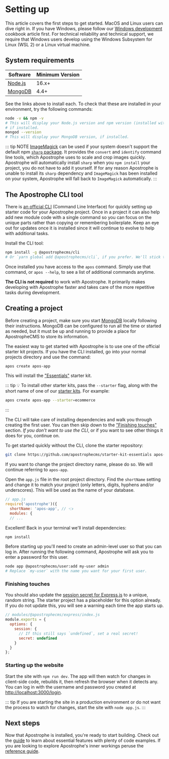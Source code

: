 # Setting up

This article covers the first steps to get started. MacOS and Linux users can dive right in. If you have Windows, please follow our [Windows development](../cookbook/windows-development.md) cookbook article first. For technical reliability and technical support, we require that Windows users develop using the Windows Subsystem for Linux (WSL 2) or a Linux virtual machine.

## System requirements

| Software | Minimum Version |
| ------------- | ------------- |
| [Node.js](https://nodejs.org/en/) | 16.x+ |
| [MongoDB](https://docs.mongodb.com/manual/administration/install-community/)  | 4.4+ |

See the links above to install each. To check that these are installed in your environment, try the following commands:

```bash
node -v && npm -v
# This will display your Node.js version and npm version (installed with Node),
# if installed.
mongod --version
# This will display your MongoDB version, if installed.
```

::: tip NOTE
[ImageMagick](https://imagemagick.org/script/download.php) can be used if your system doesn't support the default npm [`sharp` package](https://www.npmjs.com/package/sharp). It provides the `convert` and `identify` command line tools, which Apostrophe uses to scale and crop images quickly. Apostrophe will automatically install `sharp` when you `npm install` your project, you do not have to add it yourself. If for any reason Apostrophe is unable to install its `sharp` dependency and `ImageMagick` has been installed on your system, Apostrophe will fall back to `ImageMagick` automatically.
:::

## The Apostrophe CLI tool

There is [an official CLI](https://www.npmjs.com/package/@apostrophecms/cli) (Command Line Interface) for quickly setting up starter code for your Apostrophe project. Once in a project it can also help add new module code with a single command so you can focus on the unique parts rather than copying or remembering boilerplate. Keep an eye out for updates once it is installed since it will continue to evolve to help with additional tasks.

Install the CLI tool:

```bash
npm install -g @apostrophecms/cli
# Or `yarn global add @apostrophecms/cli`, if you prefer. We'll stick to npm commands.
```

Once installed you have access to the `apos` command. Simply use that command, or `apos --help`, to see a list of additional commands anytime.

**The CLI is not required** to work with Apostrophe. It primarily makes developing with Apostrophe faster and takes care of the more repetitive tasks during development.

## Creating a project

Before creating a project, make sure you start [MongoDB](https://docs.mongodb.com/manual/administration/install-community/) locally following their instructions. MongoDB can be configured to run all the time or started as needed, but it must be up and running to provide a place for ApostropheCMS to store its information.

The easiest way to get started with Apostrophe is to use one of the official starter kit projects. If you have the CLI installed, go into your normal projects directory and use the command:

``` bash
apos create apos-app
```

This will install the ["Essentials"](https://github.com/apostrophecms/starter-kit-essentials) starter kit. 

::: tip
💡 To install other starter kits, pass the `--starter` flag, along with the short name of one of our [starter kits](https://github.com/orgs/apostrophecms/repositories?q=starter-kit&type=all&language=&sort=). For example:

``` bash
apos create apos-app --starter=ecommerce
```
:::

The CLI will take care of installing dependencies and walk you through creating the first user. You can then skip down to the ["Finishing touches"](#finishing-touches) section. *If you don't want to use the CLI*, or if you want to see other things it does for you, continue on.

To get started quickly without the CLI, clone the starter repository:

```bash
git clone https://github.com/apostrophecms/starter-kit-essentials apos-app
```

If you want to change the project directory name, please do so. We will continue referring to `apos-app`.

Open the `app.js` file in the root project directory. Find the `shortName` setting and change it to match your project (only letters, digits, hyphens and/or underscores). This will be used as the name of your database.

```javascript
// app.js
require('apostrophe')({
  shortName: 'apos-app', // 👈
  modules: {
  // ...
```

Excellent! Back in your terminal we'll install dependencies:

```bash
npm install
```

Before starting up you'll need to create an admin-level user so that you can log in. After running the following command, Apostrophe will ask you to enter a password for this user.

```bash
node app @apostrophecms/user:add my-user admin
# Replace `my-user` with the name you want for your first user.
```

### Finishing touches

You should also update the [session secret for Express.js](https://github.com/expressjs/session#secret) to a unique, random string. The starter project has a placeholder for this option already. If you do not update this, you will see a warning each time the app starts up.

```javascript
// modules/@apostrophecms/express/index.js
module.exports = {
  options: {
    session: {
      // If this still says `undefined`, set a real secret!
      secret: undefined
    }
  }
};
```

### Starting up the website

Start the site with `npm run dev`. The app will then watch for changes in client-side code, rebuilds it, then refresh the browser when it detects any. You can log in with the username and password you created at [http://localhost:3000/login](http://localhost:3000/login).

::: tip
If you are starting the site in a production environment or do not want the process to watch for changes, start the site with `node app.js`.
:::

## Next steps

Now that Apostrophe is installed, you're ready to start building. Check out the [guide](/guide/modules.html) to learn about essential features with plenty of code examples. If you are looking to explore Apostrophe's inner workings peruse the [reference guide](/reference/glossary.md). 
